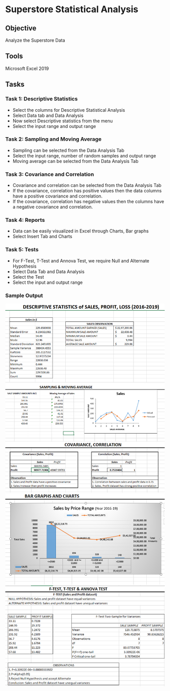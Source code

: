 # Superstore Statistical Analysis
## Objective
Analyze the Superstore Data
## Tools
Microsoft Excel 2019
## Tasks
### Task 1: Descriptive Statistics
*  Select the columns for Descriptive Statistical Analysis
*  Select Data tab and Data Analysis
*  Now select Descriptive statistics from the menu
*  Select the input range and output range
### Task 2: Sampling and Moving Average
* Sampling can be selected from the Data Analysis Tab
* Select the input range, number of random samples and output range
* Moving average can be selected from the Data Analysis Tab
### Task 3: Covariance and Correlation
* Covariance and correlation can be selected from the Data Analysis Tab
* If the covariance, correlation has positive values then the data columns have a positive covariance and correlation. 
* If the covariance, correlation has negative values then the columns have a negative covariance and correlation. 
### Task 4: Reports
* Data can be easily visualized in Excel through Charts, Bar graphs
* Select Insert Tab and Charts
### Task 5: Tests
* For F-Test, T-Test and Annova Test, we require Null and Alternate Hypothesis
* Select Data Tab and Data Analysis
* Select the Test
* Select the input and output range

### Sample Output
![](https://github.com/xavierina12/Data-Analytics/blob/main/Projects/Superstore%20Statistical%20Analysis/Sample%20output1.png)
![](https://github.com/xavierina12/Data-Analytics/blob/main/Projects/Superstore%20Statistical%20Analysis/Sample%20output2.png)
![](https://github.com/xavierina12/Data-Analytics/blob/main/Projects/Superstore%20Statistical%20Analysis/Sample%20output3.png)
![](https://github.com/xavierina12/Data-Analytics/blob/main/Projects/Superstore%20Statistical%20Analysis/Sample%20output4.png)
![](https://github.com/xavierina12/Data-Analytics/blob/main/Projects/Superstore%20Statistical%20Analysis/Sample%20Output5.png)






